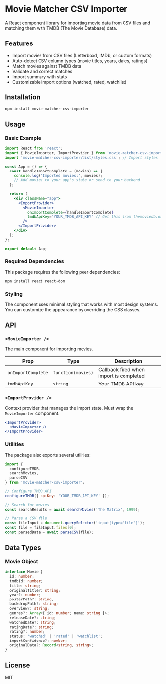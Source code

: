 # Movie Matcher CSV Importer

A React component library for importing movie data from CSV files and matching them with TMDB (The Movie Database) data.

## Features

- Import movies from CSV files (Letterboxd, IMDb, or custom formats)
- Auto-detect CSV column types (movie titles, years, dates, ratings)
- Match movies against TMDB data
- Validate and correct matches
- Import summary with stats
- Customizable import options (watched, rated, watchlist)

## Installation

```bash
npm install movie-matcher-csv-importer
```

## Usage

### Basic Example

```jsx
import React from 'react';
import { MovieImporter, ImportProvider } from 'movie-matcher-csv-importer';
import 'movie-matcher-csv-importer/dist/styles.css'; // Import styles

const App = () => {
  const handleImportComplete = (movies) => {
    console.log('Imported movies:', movies);
    // Add movies to your app's state or send to your backend
  };

  return (
    <div className="app">
      <ImportProvider>
        <MovieImporter 
          onImportComplete={handleImportComplete}
          tmdbApiKey="YOUR_TMDB_API_KEY" // Get this from themoviedb.org
        />
      </ImportProvider>
    </div>
  );
};

export default App;
```

### Required Dependencies

This package requires the following peer dependencies:

```bash
npm install react react-dom 
```

### Styling

The component uses minimal styling that works with most design systems. You can customize the appearance by overriding the CSS classes.

## API

### `<MovieImporter />`

The main component for importing movies.

| Prop | Type | Description |
|------|------|-------------|
| `onImportComplete` | `function(movies)` | Callback fired when import is completed |
| `tmdbApiKey` | `string` | Your TMDB API key |

### `<ImportProvider />`

Context provider that manages the import state. Must wrap the `MovieImporter` component.

```jsx
<ImportProvider>
  <MovieImporter />
</ImportProvider>
```

### Utilities

The package also exports several utilities:

```jsx
import { 
  configureTMDB, 
  searchMovies,
  parseCSV
} from 'movie-matcher-csv-importer';

// Configure TMDB API
configureTMDB({ apiKey: 'YOUR_TMDB_API_KEY' });

// Search for movies
const searchResults = await searchMovies('The Matrix', 1999);

// Parse a CSV file
const fileInput = document.querySelector('input[type="file"]');
const file = fileInput.files[0];
const parsedData = await parseCSV(file);
```

## Data Types

### Movie Object

```typescript
interface Movie {
  id: number;
  tmdbId: number;
  title: string;
  originalTitle?: string;
  year?: number;
  posterPath?: string;
  backdropPath?: string;
  overview?: string;
  genres?: Array<{ id: number; name: string }>;
  releaseDate?: string;
  watchedDate?: string;
  ratingDate?: string;
  rating?: number;
  status: 'watched' | 'rated' | 'watchlist';
  importConfidence?: number;
  originalData?: Record<string, string>;
}
```

## License

MIT 